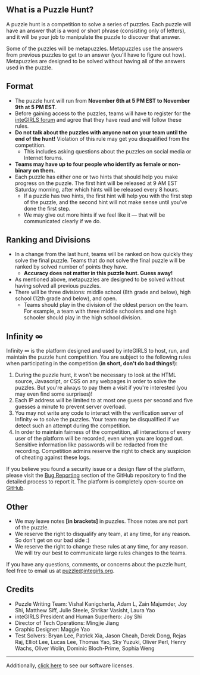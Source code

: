 ## What is a Puzzle Hunt?

A puzzle hunt is a competition to solve a series of puzzles. Each puzzle will have an answer that is a word or short phrase (consisting only of letters), and it will be your job to manipulate the puzzle to discover that answer.

Some of the puzzles will be metapuzzles. Metapuzzles use the answers from previous puzzles to get to an answer (you’ll have to figure out how). Metapuzzles are designed to be solved without having all of the answers used in the puzzle.

## Format

* The puzzle hunt will run from **November 6th at 5 PM EST to November 9th at 5 PM EST**.
* Before gaining access to the puzzles, teams will have to register for the [inteGIRLS forum](http://forum.integirls.org) and agree that they have read and will follow these rules.
* **Do not talk about the puzzles with anyone not on your team until the end of the hunt!** Violation of this rule may get you disqualified from the competition.
    * This includes asking questions about the puzzles on social media or Internet forums.
* **Teams may have up to four people who identify as female or non-binary on them.**
* Each puzzle has either one or two hints that should help you make progress on the puzzle. The first hint will be released at 9 AM EST Saturday morning, after which hints will be released every 8 hours.
    * If a puzzle has two hints, the first hint will help you with the first step of the puzzle, and the second hint will not make sense until you’ve done the first step.
    * We may give out more hints if we feel like it &mdash; that will be communicated clearly if we do.

## Ranking and Divisions

- In a change from the last hunt, teams will be ranked on how quickly they solve the final puzzle. Teams that do not solve the final puzzle will be ranked by solved number of points they have.
  - **Accuracy does not matter in this puzzle hunt. Guess away!**
- As mentioned above, metapuzzles are designed to be solved without having solved all previous puzzles.
- There will be three divisions: middle school (8th grade and below), high school (12th grade and below), and open.
  - Teams should play in the division of the oldest person on the team. For example, a team with three middle schoolers and one high schooler should play in the high school division.

## Infinity ∞ 

Infinity ∞ is the platform designed and used by inteGIRLS to host, run, and maintain the puzzle hunt competition. You are subject to the following rules when participating in the competition (**in short, don't do bad things!**):

1.  During the puzzle hunt, it won’t be necessary to look at the HTML source, Javascript, or CSS on any webpages in order to solve the puzzles. But you're always to pay them a visit if you're interested (you may even find some surprises)!
2.  Each IP address will be limited to at most one guess per second and five guesses a minute to prevent server overload.
3.  You may not write any code to interact with the verification server of Infinity ∞ to solve the puzzles. Your team may be disqualified if we detect such an attempt during the competition.
4.  In order to maintain fairness of the competition, all interactions of every user of the platform will be recorded, even when you are logged out. Sensitive information like passwords will be redacted from the recording. Competition admins reserve the right to check any suspicion of cheating against these logs.

If you believe you found a security issue or a design flaw of the platform, please visit the [Bug Reporting](https://github.com/itsmingjie/infinity#bug-reporting) section of the GitHub repository to find the detailed process to report it. The platform is completely open-source on [GitHub](https://github.com/itsmingjie/infinity).

## Other

- We may leave notes **[in brackets]** in puzzles. Those notes are not part of the puzzle.
- We reserve the right to disqualify any team, at any time, for any reason. So don’t get on our bad side :)
- We reserve the right to change these rules at any time, for any reason. We will try our best to communicate large rules changes to the teams.

If you have any questions, comments, or concerns about the puzzle hunt, feel free to email us at [puzzle@integirls.org](mailto:puzzles@integirls.org).

## Credits

- Puzzle Writing Team: Vishal Kanigcherla, Adam L, Zain Majumder, Joy Shi, Matthew Siff, Julie Steele, Shrikar Vasisht, Laura Yao
- inteGIRLS President and Human Superhero: Joy Shi
- Director of Tech Operations: Mingjie Jiang
- Graphic Designer: Maggie Yao
- Test Solvers: Bryan Lee, Patrick Xia, Jason Cheah, Derek Dong, Rejas Raj, Elliot Lee, Lucas Lee, Thomas Yao, Sky Yuzuki, Oliver Perl, Henry Wachs, Oliver Wolin, Dominic Bloch-Prime, Sophia Weng

---

Additionally, [click here](/page/credits) to see our software licenses.